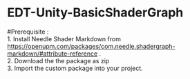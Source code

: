 # EDT-Unity-BasicShaderGraph

#Prerequisite :
<br>1. Install Needle Shader Markdown from https://openupm.com/packages/com.needle.shadergraph-markdown/#attribute-reference .
<br>2. Download the the package as zip 
<br>3. Import the custom package into your project. 

